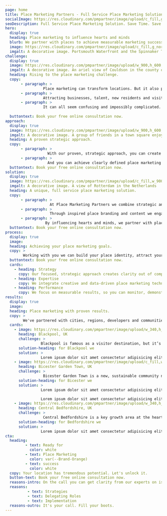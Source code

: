 ```yaml
---
page: home
title: Place Marketing Partners - Full Service Place Marketing Solution. Save Time. Save Budget.
socialImage: https://res.cloudinary.com/pmpartner/image/upload/c_fill,g_north,w_1440,h_960,f_auto,q_auto:low/portsmouth-ext.jpg
seoDescription: Full Service Place Marketing Solution. Save Time. Save Budget. Place Marketing Partners.
hero:
  display: true
  heading: Place marketing to influence hearts and minds
  blurb: We partner with places to achieve measurable marketing success - transforming perceptions and informing choices to attract more people and businesses.
  image: https://res.cloudinary.com/pmpartner/image/upload/c_fill,g_north,w_1440,h_800,f_auto/portsmouth-ext.jpg
  imgalt: A decorative image. Portsmouth Waterfront and the Spinnaker Tower
challenge:
  display: true
  image: https://res.cloudinary.com/pmpartner/image/upload/w_900,h_600,f_auto,q_auto:low/gardentown.jpg
  imgalt: A decorative image. An ariel view of Couldson in the county of Surrey, United Kingdom
  heading: Rising to the place marketing challenge.
  copy: 
       - paragraph: > 
                 Place marketing can transform locations. But it also presents unique challenges:
       - paragraph: > 
                 Attracting businesses, talent, new residents and visitors - distinct audiences with different needs and priorities. Standing out from competitor locations; managing diverse stakeholders; and demonstrating tangible marketing success.    
       - paragraph: > 
                 It can all seem confusing and impossibly complicated. But it doesn't have to be like this.
       
  buttontext: Book your free online consultation now.
approach:
  display: true
  image: https://res.cloudinary.com/pmpartner/image/upload/w_900,h_600,f_auto,q_auto:low/townsquare.jpg
  imgalt: A decorative image. A group of friends in a town square enjoying the ambiance.
  heading: A proven strategic approach.
  copy: 
       - paragraph: >
                   With our proven, strategic approach, you can create clarity out of complexity - talking to each of your audiences in their own language, building your unique place identity, and bringing your stakeholders with you.
       - paragraph: >
                   And you can achieve clearly defined place marketing goals; attracting more investors, skilled workers and families, to enable sustainable development and inclusive growth.
  buttontext: Book your free online consultation now.
solution:
  display: true
  image: https://res.cloudinary.com/pmpartner/image/upload/c_fill,w_900,h_600,f_auto,q_auto:low/rotterdam.jpg
  imgalt: A decorative image. A view of Rotterdam in the Netherlands
  heading: A unique, full service place marketing solution.
  copy:
       - paragraph: >
                    At Place Marketing Partners we combine strategic and creative marketing expertise to deliver a unique, full-service solution.
       - paragraph: >
                    Through inspired place branding and content we engage people’s emotions. With insightful information and data we inform location decision making.
       - paragraph: >
                  By influencing hearts and minds, we partner with places to achieve transformational outcomes.
  buttontext: Book your free online consultation now.
process:
  display: true
  image: 
  heading: Achieving your place marketing goals.
  copy: > 
        Working with you we can build your place identity, attract your target audiences, and boost your marketing ROI. Together, we'll make successful place marketing simpler than you ever thought it could be.
  buttontext: Book your free online consultation now.
  cards:
    - heading: Strategy
      copy: Our focused, strategic approach creates clarity out of complexity, to achieve defined place marketing goals. 
    - heading: Expertise
      copy: We integrate creative and data-driven place marketing techniques, to influence the hearts and minds of very different target audiences.
    - heading: Performance
      copy: We focus on measurable results, so you can monitor, demonstrate and continually improve your place marketing performance.
results:
  display: true
  image: 
  heading: Place marketing with proven results.
  copy: > 
        We've partnered with cities, regions, developers and communities to rise to their place marketing challenges - with proven results.
  cards:
    - image: https://res.cloudinary.com/pmpartner/image/upload/w_340,h_340,f_auto,q_auto:low/efdd2808efa95aa679b29e3ec83b8e76.jpg
      heading: Blackpool, UK
      challenge: >
                Blackpool is famous as a visitor destination, but it’s a perception that obscures a much richer identity and a wider range of place benefits. 
      solution-heading: for Blackpool we
      solution: >
                Lorem ipsum dolor sit amet consectetur adipisicing elit. Enim ipsum ut delectus, odio iure unde incidunt. Soluta at tempore ea non dolores, voluptas aperiam, quasi, quas repellat vero asperiores expedita?
    - image: https://res.cloudinary.com/pmpartner/image/upload/c_fill,w_340,h_340,f_auto,q_auto:low/cdee23f33defabbd64a9398f063761b3.jpg
      heading: Bicester Garden Town, UK
      challenge: > 
                 Bicester Garden Town is a new, sustainable community near Oxford. This new community requires an entirely bespoke place proposition.Our focused, strategic approach creates clarity out of complexity, to achieve defined place marketing goals.
      solution-heading: for Bicester we
      solution: >
                Lorem ipsum dolor sit amet consectetur adipisicing elit. Enim ipsum ut delectus, odio iure unde incidunt. Soluta at tempore ea non dolores, voluptas aperiam, quasi, quas repellat vero asperiores expedita?

                Lorem ipsum dolor sit amet consectetur adipisicing elit. Enim ipsum ut delectus, odio iure unde incidunt. Soluta at tempore ea non dolores, voluptas aperiam, quasi, quas repellat vero asperiores expedita?
    - image: https://res.cloudinary.com/pmpartner/image/upload/w_340,h_340,f_auto,q_auto:low/ca3ec0a95ed377b4e86ce9ba74d341dd.jpg
      heading: Central Bedfordshire, UK
      challenge: >
                 Central Bedfordshire is a key growth area at the heart of the Oxford-Cambridge region - but it requires recognition and a defined place proposition.
      solution-heading: for Bedfordshire we
      solution: >
                Lorem ipsum dolor sit amet consectetur adipisicing elit. Enim ipsum ut delectus, odio iure unde incidunt. Soluta at tempore ea non dolores, voluptas aperiam, quasi, quas repellat vero asperiores expedita?
cta:
  heading:
         - text: Ready for
           color: white
         - text: Place Marketing
           color: var(--Brand-Orange)
         - text: success
           color: white
  copy: Your location has tremendous potential. Let's unlock it.
  button-text: Book your free online consultation now.
  reasons-intro: On the call you can get clarity from our experts on issues such as
  reasons:
          - text: Strategies
          - text: Delegating Roles
          - text: Implementation 
  reasons-outro: It's your call. Fill your boots.                         
---
```

